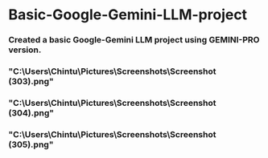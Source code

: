 # Basic-Google-Gemini-LLM-project

### Created a basic Google-Gemini LLM project using GEMINI-PRO version.

### "C:\Users\Chintu\Pictures\Screenshots\Screenshot (303).png"

### "C:\Users\Chintu\Pictures\Screenshots\Screenshot (304).png"

### "C:\Users\Chintu\Pictures\Screenshots\Screenshot (305).png"
